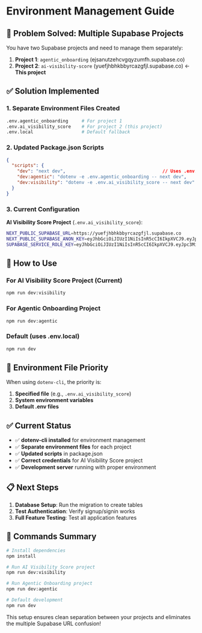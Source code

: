 # Environment Management Guide

## 🎯 **Problem Solved: Multiple Supabase Projects**

You have two Supabase projects and need to manage them separately:

1. **Project 1**: `agentic_onboarding` (ejsanutzehcvgqyzumfh.supabase.co)
2. **Project 2**: `ai-visibility-score` (yuefjhbhkbbyrcazgfjl.supabase.co) ← **This project**

## ✅ **Solution Implemented**

### **1. Separate Environment Files Created**
```bash
.env.agentic_onboarding     # For project 1
.env.ai_visibility_score    # For project 2 (this project)
.env.local                  # Default fallback
```

### **2. Updated Package.json Scripts**
```json
{
  "scripts": {
    "dev": "next dev",                                    // Uses .env.local
    "dev:agentic": "dotenv -e .env.agentic_onboarding -- next dev",
    "dev:visibility": "dotenv -e .env.ai_visibility_score -- next dev"
  }
}
```

### **3. Current Configuration**
**AI Visibility Score Project** (`.env.ai_visibility_score`):
```bash
NEXT_PUBLIC_SUPABASE_URL=https://yuefjhbhkbbyrcazgfjl.supabase.co
NEXT_PUBLIC_SUPABASE_ANON_KEY=eyJhbGciOiJIUzI1NiIsInR5cCI6IkpXVCJ9.eyJpc3MiOiJzdXBhYmFzZSIsInJlZiI6Inl1ZWZqaGJoa2JieXJjYXpnZmpsIiwicm9sZSI6ImFub24iLCJpYXQiOjE3NTc2ODgwMjQsImV4cCI6MjA3MzI2NDAyNH0.JOdfPl-FmsbJJruoxYJkujL5FntjKW7-gzFBn9WBtbg
SUPABASE_SERVICE_ROLE_KEY=eyJhbGciOiJIUzI1NiIsInR5cCI6IkpXVCJ9.eyJpc3MiOiJzdXBhYmFzZSIsInJlZiI6Inl1ZWZqaGJoa2JieXJjYXpnZmpsIiwicm9sZSI6InNlcnZpY2Vfcm9sZSIsImlhdCI6MTc1NzY4ODAyNCwiZXhwIjoyMDczMjY0MDI0fQ.BLE9SxrhYckE423yHd6gmXk0d7LPFk3l5OuxZ2w-WPk
```

## 🚀 **How to Use**

### **For AI Visibility Score Project** (Current)
```bash
npm run dev:visibility
```

### **For Agentic Onboarding Project**
```bash
npm run dev:agentic
```

### **Default (uses .env.local)**
```bash
npm run dev
```

## 🔧 **Environment File Priority**

When using `dotenv-cli`, the priority is:
1. **Specified file** (e.g., `.env.ai_visibility_score`)
2. **System environment variables**
3. **Default .env files**

## ✅ **Current Status**

- ✅ **dotenv-cli installed** for environment management
- ✅ **Separate environment files** for each project
- ✅ **Updated scripts** in package.json
- ✅ **Correct credentials** for AI Visibility Score project
- ✅ **Development server** running with proper environment

## 📋 **Next Steps**

1. **Database Setup**: Run the migration to create tables
2. **Test Authentication**: Verify signup/signin works
3. **Full Feature Testing**: Test all application features

## 🎯 **Commands Summary**

```bash
# Install dependencies
npm install

# Run AI Visibility Score project
npm run dev:visibility

# Run Agentic Onboarding project  
npm run dev:agentic

# Default development
npm run dev
```

This setup ensures clean separation between your projects and eliminates the multiple Supabase URL confusion!